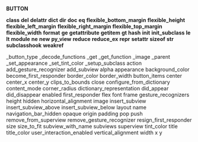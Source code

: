 **BUTTON**

__class__
__del__
__delattr__
__dict__
__dir__
__doc__
__eq__
__flexible_bottom_margin__
__flexible_height__
__flexible_left_margin__
__flexible_right_margin__
__flexible_top_margin__
__flexible_width__
__format__
__ge__
__getattribute__
__getitem__
__gt__
__hash__
__init__
__init_subclass__
__le__
__lt__
__module__
__ne__
__new__
__py_view__
__reduce__
__reduce_ex__
__repr__
__setattr__
__sizeof__
__str__
__subclasshook__
__weakref__
 
_button_type
_decode_functions
_get
_get_function
_image
_parent
_set_appearance
_set_tint_color
_setup_subclass
 action
 add_gesture_recognizer
 add_subview
 alpha
 appearance
 background_color
 become_first_responder
 border_color
 border_width
 button_items
 center
 center_x
 center_y
 clips_to_bounds
 close
 configure_from_dictionary
 content_mode
 corner_radius
 dictionary_representation
 did_appear
 did_disappear
 enabled
 first_responder
 flex
 font
 frame 
 gesture_recognizers
 height
 hidden
 horizontal_alignment
 image
 insert_subview
 insert_subview_above
 insert_subview_below
 layout
 name
 navigation_bar_hidden
 opaque
 origin
 padding
 pop
 push
 remove_from_superview
 remove_gesture_recognizer
 resign_first_responder
 size
 size_to_fit
 subview_with_name
 subviews
 superview
 tint_color
 title
 title_color
 user_interaction_enabled
 vertical_alignment
 width 
 x 
 y